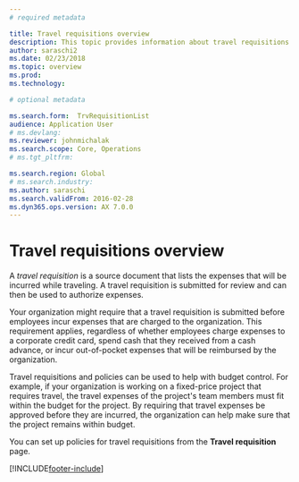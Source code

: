 ```yaml
---
# required metadata

title: Travel requisitions overview
description: This topic provides information about travel requisitions. A travel requisition documents planned travel expenses. 
author: saraschi2
ms.date: 02/23/2018
ms.topic: overview
ms.prod: 
ms.technology: 

# optional metadata

ms.search.form:  TrvRequisitionList
audience: Application User
# ms.devlang: 
ms.reviewer: johnmichalak
ms.search.scope: Core, Operations
# ms.tgt_pltfrm: 

ms.search.region: Global
# ms.search.industry: 
ms.author: saraschi
ms.search.validFrom: 2016-02-28
ms.dyn365.ops.version: AX 7.0.0
---
```


# Travel requisitions overview

A *travel requisition* is a source document that lists the expenses that will be incurred while traveling. A travel requisition is submitted for review and can then be used to authorize expenses.

Your organization might require that a travel requisition is submitted before employees incur expenses that are charged to the organization. This requirement applies, regardless of whether employees charge expenses to a corporate credit card, spend cash that they received from a cash advance, or incur out-of-pocket expenses that will be reimbursed by the organization.

Travel requisitions and policies can be used to help with budget control. For example, if your organization is working on a fixed-price project that requires travel, the travel expenses of the project's team members must fit within the budget for the project. By requiring that travel expenses be approved before they are incurred, the organization can help make sure that the project remains within budget.

You can set up policies for travel requisitions from the **Travel requisition** page.


[!INCLUDE[footer-include](../includes/footer-banner.md)]